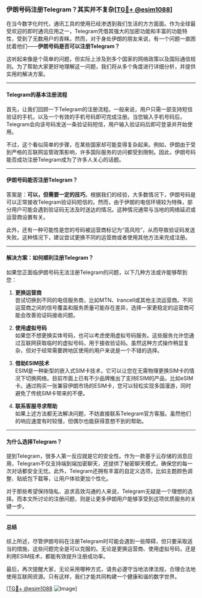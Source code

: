 ### 伊朗号码注册Telegram？其实并不复杂[[TG💪+ @esim1088](https://t.me/s/esim1088)]

在当今数字化时代，通讯工具的使用已经渗透到我们生活的方方面面。作为全球最受欢迎的即时通讯应用之一，Telegram凭借其强大的加密功能和丰富的功能特性，受到了无数用户的青睐。然而，对于身处伊朗的朋友来说，有一个问题一直困扰着他们——**伊朗号码是否可以注册Telegram？**

这听起来像是个简单的问题，但实际上涉及到多个国家的网络政策以及国际通信规则。为了帮助大家更好地理解这一问题，我们将从多个角度进行详细分析，并提供实用的解决方案。

---

#### Telegram的基本注册流程

首先，让我们回顾一下Telegram的注册流程。一般来说，用户只需一部支持短信验证的手机，以及一个有效的手机号码即可完成注册。当您输入手机号码后，Telegram会向该号码发送一条验证码短信，用户输入验证码后即可登录并开始使用。

不过，这个看似简单的步骤，在某些国家却可能变得复杂起来。例如，伊朗由于受到严格的互联网监管政策影响，许多国际服务的访问都受到限制。因此，伊朗号码能否成功注册Telegram成为了许多人关心的话题。

---

#### 伊朗号码能否注册Telegram？

答案是：**可以，但需要一定的技巧**。根据我们的经验，大多数情况下，伊朗号码是可以正常接收Telegram验证码短信的。然而，由于伊朗的电信环境较为特殊，部分用户可能会遇到验证码无法及时送达的情况。这种情况通常与当地的网络延迟或运营商设置有关。

此外，还有一种可能性是您的号码被运营商标记为“高风险”，从而导致验证码发送失败。这种情况下，建议尝试更换不同的运营商或者使用其他方法来完成注册。

---

#### 解决方案：如何顺利注册Telegram？

如果您正面临伊朗号码无法注册Telegram的问题，以下几种方法或许能够帮到您：

1. **更换运营商**  
   尝试切换到不同的电信服务商，比如MTN、Irancell或其他主流运营商。不同运营商之间的信号覆盖和服务质量可能存在差异，选择一家更稳定的运营商可能会改善验证码接收问题。

2. **使用虚拟号码**  
   如果您不想更换实体号码，也可以考虑使用虚拟号码服务。这些服务允许您通过互联网获取临时的虚拟号码，用于接收验证码。虽然这种方式操作稍显复杂，但对于经常需要跨地区使用的用户来说是一个不错的选择。

3. **借助ESIM技术**  
   ESIM是一种新型的嵌入式SIM卡技术，它可以让您在无需物理更换SIM卡的情况下切换网络。目前市面上已有不少品牌推出了支持ESIM的产品，比如eSIM卡。通过购买一张兼容伊朗市场的ESIM卡，您可以轻松实现多国漫游，同时避免了传统SIM卡带来的不便。

4. **联系客服寻求帮助**  
   如果上述方法都无法解决问题，不妨直接联系Telegram官方客服。虽然他们的响应速度有时较慢，但偶尔也能获得意想不到的帮助。

---

#### 为什么选择Telegram？

提到Telegram，很多人第一反应就是它的安全性。作为一款基于云存储的消息应用，Telegram不仅支持端到端加密聊天，还提供了秘密聊天模式，确保您的每一次对话都安全无忧。此外，Telegram还拥有丰富的自定义选项，比如主题颜色调整、贴纸包下载等，让用户体验更加个性化。

对于那些希望保持隐私、追求高效沟通的人来说，Telegram无疑是一个理想的选择。而本文所讨论的注册问题，则是让更多伊朗用户能够享受到这项优质服务的关键一步。

---

#### 总结

综上所述，尽管伊朗号码在注册Telegram时可能会遇到一些障碍，但只要采取适当的措施，这些问题完全是可以克服的。无论是更换运营商、使用虚拟号码，还是利用ESIM技术，都能有效提升注册成功率。

最后，再次提醒大家，无论采用哪种方式，请务必遵守当地法律法规，合理合法地使用互联网资源。只有这样，我们才能共同构建一个健康和谐的数字世界。

[[TG💪+ @esim1088](https://t.me/s/esim1088) ![Image](https://i.postimg.cc/4NQfJmqS/Snipaste-2025-05-13-00-14-12.png)]